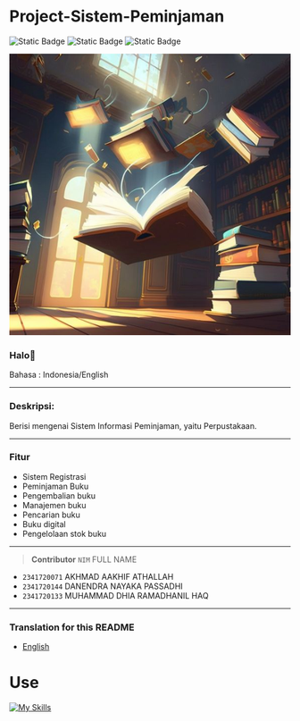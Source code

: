 
# Project-Sistem-Peminjaman 

![Static Badge](https://img.shields.io/badge/Type-Sistem%20Informasi-13e600) ![Static Badge](https://img.shields.io/badge/-Assignment-red) ![Static Badge](https://img.shields.io/badge/Total%20Team-3%20Human-4a92f0)

<img src="buku.jpg">

### Halo👋

Bahasa : Indonesia/English

---

### Deskripsi:
Berisi mengenai Sistem Informasi Peminjaman, yaitu Perpustakaan.

---

### Fitur
- Sistem Registrasi
- Peminjaman Buku
- Pengembalian buku
- Manajemen buku
- Pencarian buku
- Buku digital
- Pengelolaan stok buku

---


> __Contributor__ 
> `NIM` FULL NAME
- `2341720071` AKHMAD AAKHIF ATHALLAH 
- `2341720144` DANENDRA NAYAKA PASSADHI
- `2341720133` MUHAMMAD DHIA RAMADHANIL HAQ
---



### Translation for this README
- [English](./README.en.md)


# Use
[![My Skills](https://skillicons.dev/icons?i=java,vscode,git,figma)]()
